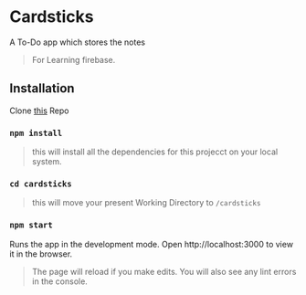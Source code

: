 # Cardsticks
 A To-Do app which stores the notes  
 > For Learning firebase.
## Installation
Clone [this](https://github.com/tushartiwari7/Cardsticks) Repo
### `npm install` 
 > this will install all the dependencies for this projecct on your local system. 
 ### `cd cardsticks`
 > this will move your present Working Directory to `/cardsticks`
 
 ### `npm start`
 Runs the app in the development mode.
Open http://localhost:3000 to view it in the browser.

> The page will reload if you make edits.
You will also see any lint errors in the console.
